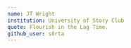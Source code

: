 ```yaml
---
name: JT Wright
institution: University of Story Club
quote: Flourish in the Lag Time.
github_user: s0rta
---
```

